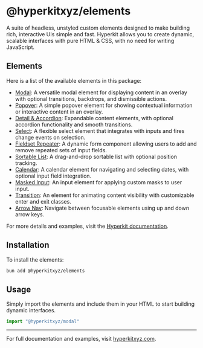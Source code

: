 # @hyperkitxyz/elements

A suite of headless, unstyled custom elements designed to make building rich, interactive UIs simple and fast. Hyperkit allows you to create dynamic, scalable interfaces with pure HTML & CSS, with no need for writing JavaScript.

## Elements

Here is a list of the available elements in this package:

- [Modal](https://hyperkitxyz.com/modal): A versatile modal element for displaying content in an overlay with optional transitions, backdrops, and dismissible actions.
- [Popover](https://hyperkitxyz.com/popover): A simple popover element for showing contextual information or interactive content in an overlay.
- [Detail & Accordion](https://hyperkitxyz.com/accordion): Expandable content elements, with optional accordion functionality and smooth transitions.
- [Select](https://hyperkitxyz.com/select): A flexible select element that integrates with inputs and fires change events on selection.
- [Fieldset Repeater](https://hyperkitxyz.com/fieldset-repeater): A dynamic form component allowing users to add and remove repeated sets of input fields.
- [Sortable List](https://hyperkitxyz.com/sortable): A drag-and-drop sortable list with optional position tracking.
- [Calendar](https://hyperkitxyz.com/calendar): A calendar element for navigating and selecting dates, with optional input field integration.
- [Masked Input](https://hyperkitxyz.com/masked-input): An input element for applying custom masks to user input.
- [Transition](https://hyperkitxyz.com/transition): An element for animating content visibility with customizable enter and exit classes.
- [Arrow Nav](https://hyperkitxyz.com/arrow-nav): Navigate between focusable elements using up and down arrow keys.

For more details and examples, visit the [Hyperkit documentation](https://hyperkitxyz.com).

## Installation

To install the elements:

```bash
bun add @hyperkitxyz/elements
```

## Usage

Simply import the elements and include them in your HTML to start building dynamic interfaces.

```js
import "@hyperkitxyz/modal"
```

---

For full documentation and examples, visit [hyperkitxyz.com](https://hyperkitxyz.com).
